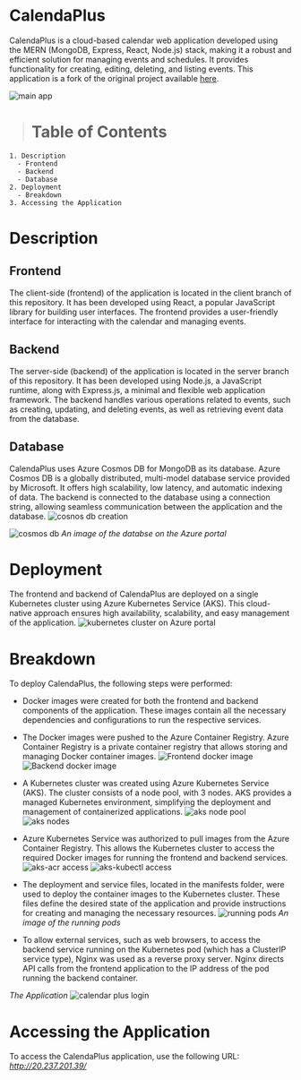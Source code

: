 # CalendaPlus

CalendaPlus is a cloud-based calendar web application developed using the MERN (MongoDB, Express, React, Node.js) stack, making it a robust and efficient solution for managing events and
schedules. It provides functionality for creating, editing, deleting, and listing events. This application is a fork of the original project available [here](https://github.com/juanpmachadob/mern-calendar).

![main app](./deployment_images/CalendaPlus.PNG)
  > # Table of Contents 
    1. Description
      - Frontend 
      - Backend 
      - Database 
    2. Deployment
      - Breakdown
    3. Accessing the Application 

# Description 
## Frontend 
The client-side (frontend) of the application is located in the client branch of this repository. It has been developed using React, a popular JavaScript
library for building user interfaces. The frontend provides a user-friendly interface for interacting with the calendar and managing events.

##  Backend 
The server-side (backend) of the application is located in the server branch of this repository. It has been developed using Node.js, a JavaScript runtime, along with Express.js, a minimal and flexible web application framework. The backend handles various operations related to
events, such as creating, updating, and deleting events, as well as retrieving event data from the database.

##  Database 
CalendaPlus uses Azure Cosmos DB for MongoDB as its database. Azure Cosmos DB is a globally distributed, multi-model database service
provided by Microsoft. It offers high scalability, low latency, and automatic indexing of data. The backend is connected to the database
using a connection string, allowing seamless communication between the application and the database.
![cosnos db creation](./deployment_images/create-database.PNG)

![cosmos db](./deployment_images/database-cosmosdb.PNG)
*An image of the databse on the Azure portal*

# Deployment 
The frontend and backend of CalendaPlus are deployed on a single Kubernetes cluster using Azure Kubernetes Service (AKS). This
cloud-native approach ensures high availability, scalability, and easy management of the application.
![kubernetes cluster on Azure portal](./deployment_images/kub-cluster.PNG)

#  Breakdown
To deploy CalendaPlus, the following steps were performed:

- Docker images were created for both the frontend and backend components
of the application. These images contain all the necessary dependencies
and configurations to run the respective services.

- The Docker images were pushed to the Azure Container Registry. Azure
Container Registry is a private container registry that allows storing
and managing Docker container images.
![Frontend docker image](./deployment_images/build-frontendimage.PNG)
![Backend docker image](./deployment_images/build-backendimage.PNG)

- A Kubernetes cluster was created using Azure Kubernetes Service (AKS).
The cluster consists of a node pool, with 3 nodes. AKS
provides a managed Kubernetes environment, simplifying the deployment
and management of containerized applications.
![aks node pool ](./deployment_images/aks-nodepool.PNG)
![aks nodes](./deployment_images/aks-nodes.PNG)

- Azure Kubernetes Service was authorized to pull images from the Azure
Container Registry. This allows the Kubernetes cluster to access the
required Docker images for running the frontend and backend services.
![aks-acr access](./deployment_images/aks-acr%20access.PNG)
![aks-kubectl access](./deployment_images/aks-kubectl%20access.PNG)

- The deployment and service files, located in the manifests folder, were
used to deploy the container images to the Kubernetes cluster. These
files define the desired state of the application and provide
instructions for creating and managing the necessary resources.
![running pods](./deployment_images/running-pods.PNG)
*An image of the running pods*

- To allow external services, such as web browsers, to access the backend
service running on the Kubernetes pod (which has a ClusterIP service
type), Nginx was used as a reverse proxy server. Nginx directs API calls
from the frontend application to the IP address of the pod running the
backend container.

*The Application*
![calendar plus login](./deployment_images/CalendaPlus-login.PNG)
# Accessing the Application 
To access the CalendaPlus application, use the
following URL: *http://20.237.201.39/*
